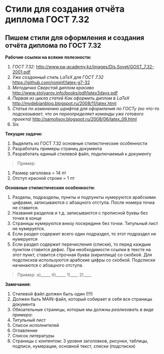 # Стили для создания отчёта диплома ГОСТ 7.32
## Пишем стили для оформления и создания отчёта диплома по ГОСТ 7.32

**Рабочие ссылки на всякие полезности:**

1. *ГОСТ 7.32*: http://www.pa-academy.kz/images/Dis.Sovet/GOST_7.32-2001.pdf
2. *Уже созданный стиль LaTeX для ГОСТ 7.32* https://github.com/rominf/latex-g7-32
3. *Методичка Сверстай диплом красиво* http://www.stolyarov.info/books/pdf/latex3days.pdf
4. *Первая из цикла статей Как оформить диплом в LaTeX* http://mydebianblog.blogspot.ru/2008/11/latex.html
5. *Статья по изменению шрифтов для оформления по ГОСТу (но что-то подсказывает, что он переопределяет команды уже готового проекта)* http://samolisov.blogspot.ru/2008/06/latex_09.html
6. Six

**Текущие задачи:**

1. Выделить из ГОСТ 7.32 основные стилистические особенности
2. Разработать примеры страниц документа
3. Разработать единый стилевой файл, подключаемый к документу

>Пример:

1. Размер заголовка = 14 пт 
2. Отступ красной строки = 1 пт

**Основные стилистические особенности:**

1. Разделы, подразделы, пункты и подпункты нумеруются арабскими цифрами, записываются с абзацного отступа. После номера точка не ставится.
2. Названия разделов и т.д. записываются с прописной буквы без точки в конце
3. Страницы нумеруются внизу посередине без точки. Титульный лист не нумеруется.
4. Если раздел содержит всего один подраздел, то этот подраздел не нумеруется 
5. Если раздел содержит перечисления (списки), то перед каждым пунктом ставится дефис. При необходимости ссылки в тексте на этот пункт, ставится строчная буква (кириллица) со скобкой. Для подсписков используются арабские цифры со скобкой. Подсписки начинаются с абзацного отступа.
>Пример:
а)_____
б)_____
  1)____
  2)____


**Замечания:**

1. Стилевой файл должен быть один (!!!)
2. Должен быть MAIN-файл, который собирает в себя все страницы документа
3. Обязательные страницы, которые мы должны *реализовать в виде примера*:
  4. Титульный лист
  5. Список исполнителей
  6. Оглавление
  7. Список литературы
  8. Страницы с контентом: 3 уровня заголовков, рисунки, таблицы, подписи, нумерации, основной текст, списки (подсписки)
